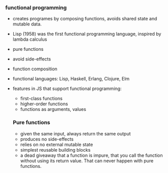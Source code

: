 ### functional programming

- creates programes by composing functions, avoids shared state and mutable data.
- Lisp (1958) was the first functional programming language, inspired by lambda calculus

- pure functions
- avoid side-effects
- function composition
- functional languages: Lisp, Haskell, Erlang, Clojure, Elm
- features in JS that support functional programming:
  - first-class functions
  - higher-order functions
  - functions as arguments, values

  ### Pure functions

  - given the same input, always return the same output
  - produces no side-effects
  - relies on no external mutable state
  - simplest reusable building blocks
  - a dead giveaway that a function is impure, that you call the function without using its return value. That can never happen with pure functions. 
